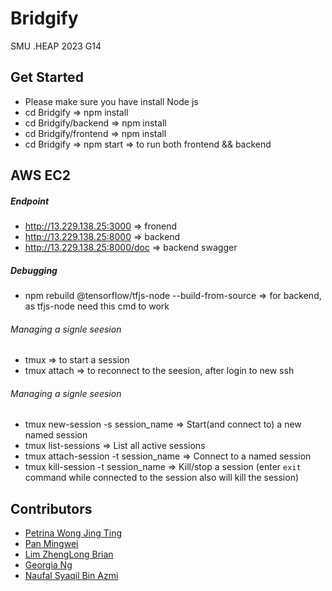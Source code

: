 # Bridgify
SMU .HEAP 2023 G14

## Get Started
- Please make sure you have install Node js
- cd Bridgify => npm install
- cd Bridgify/backend => npm install
- cd Bridgify/frontend => npm install
- cd Bridgify => npm start => to run both frontend && backend

## AWS EC2

##### Endpoint
- http://13.229.138.25:3000 => fronend
- http://13.229.138.25:8000 => backend
- http://13.229.138.25:8000/doc => backend swagger

##### Debugging
- npm rebuild @tensorflow/tfjs-node --build-from-source => for backend, as tfjs-node need this cmd to work

###### Managing a signle seesion
- tmux => to start a session
- tmux attach => to reconnect to the seesion, after login to new ssh

###### Managing a signle seesion
- tmux new-session -s session_name => Start(and connect to) a new named session
- tmux list-sessions => List all active sessions
- tmux attach-session -t session_name => Connect to a named session
- tmux kill-session -t session_name => Kill/stop a session (enter `exit` command while connected to the session also will kill the session)

## Contributors
- [Petrina Wong Jing Ting](https://github.com/petrinawjt)
- [Pan Mingwei](https://github.com/xXxPMWxXx)
- [Lim ZhengLong Brian](https://github.com/Liseon617)
- [Georgia Ng](https://github.com/Georgiaxng)
- [Naufal Syaqil Bin Azmi](https://github.com/nafutofu)

